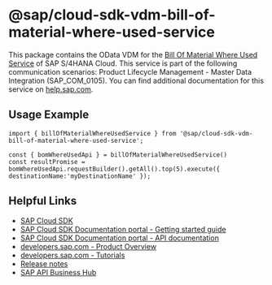 # @sap/cloud-sdk-vdm-bill-of-material-where-used-service

This package contains the OData VDM for the [Bill Of Material Where Used Service](https://api.sap.com/api/API_BOM_WHERE_USED_SRV) of SAP S/4HANA Cloud.
This service is part of the following communication scenarios: Product Lifecycle Management - Master Data Integration (SAP_COM_0105).
You can find additional documentation for this service on [help.sap.com](https://help.sap.com:00443/http.svc/ahp2/SAP_S4HANA_CLOUD/latest/EN/64/39c6e13fd049f79dfac15e99dc1f24/frameset.htm).

## Usage Example
```
import { billOfMaterialWhereUsedService } from '@sap/cloud-sdk-vdm-bill-of-material-where-used-service';

const { bomWhereUsedApi } = billOfMaterialWhereUsedService()
const resultPromise = bomWhereUsedApi.requestBuilder().getAll().top(5).execute({ destinationName:'myDestinationName' });

```

## Helpful Links

- [SAP Cloud SDK](https://github.com/SAP/cloud-sdk-js)
- [SAP Cloud SDK Documentation portal - Getting started guide](https://sap.github.io/cloud-sdk/docs/js/getting-started)
- [SAP Cloud SDK Documentation portal - API documentation](https://sap.github.io/cloud-sdk/docs/js/api)
- [developers.sap.com - Product Overview](https://developers.sap.com/topics/cloud-sdk.html)
- [developers.sap.com - Tutorials](https://developers.sap.com/tutorial-navigator.html?tag=software-product:technology-platform/sap-cloud-sdk&tag=tutorial:type/tutorial&tag=programming-tool:javascript)
- [Release notes](https://help.sap.com/doc/2324e9c3b28748a4ae2ad08166d77675/1.0/en-US/js-index.html)
- [SAP API Business Hub](https://api.sap.com/)
